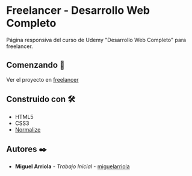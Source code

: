 # Freelancer - Desarrollo Web Completo

Página responsiva del curso de Udemy "Desarrollo Web Completo" para freelancer.

## Comenzando 🚀

Ver el proyecto en [freelancer](https://miguelarriola.github.io/dwc/freelancer)

## Construido con 🛠️

- HTML5
- CSS3
- [Normalize](https://necolas.github.io/normalize.css/)

## Autores ✒️

- **Miguel Arriola** - _Trabajo Inicial_ - [miguelarriola](https://github.com/miguelarriola)
